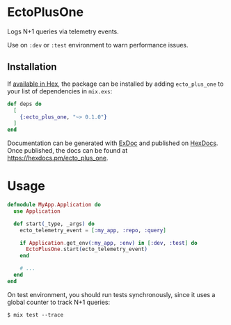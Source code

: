# EctoPlusOne

Logs N+1 queries via telemetry events.

Use on `:dev` or `:test` environment to warn performance issues.

## Installation

If [available in Hex](https://hex.pm/docs/publish), the package can be installed
by adding `ecto_plus_one` to your list of dependencies in `mix.exs`:

```elixir
def deps do
  [
    {:ecto_plus_one, "~> 0.1.0"}
  ]
end
```

Documentation can be generated with [ExDoc](https://github.com/elixir-lang/ex_doc)
and published on [HexDocs](https://hexdocs.pm). Once published, the docs can
be found at <https://hexdocs.pm/ecto_plus_one>.


# Usage

```elixir
defmodule MyApp.Application do
  use Application

  def start(_type, _args) do
    ecto_telemetry_event = [:my_app, :repo, :query]

    if Application.get_env(:my_app, :env) in [:dev, :test] do
      EctoPlusOne.start(ecto_telemetry_event)
    end

    # ...
  end
end
```

On test environment, you should run tests synchronously, since it uses a global counter to track
N+1 queries:

```
$ mix test --trace
```

